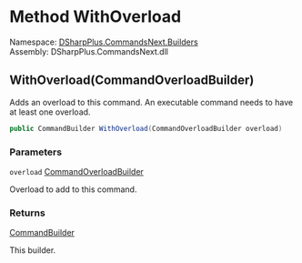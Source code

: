 # Method WithOverload

Namespace: [DSharpPlus.CommandsNext.Builders](DSharpPlus.CommandsNext.Builders.md)  
Assembly: DSharpPlus.CommandsNext.dll

## <a id="DSharpPlus_CommandsNext_Builders_CommandBuilder_WithOverload_DSharpPlus_CommandsNext_Builders_CommandOverloadBuilder_"></a>WithOverload\(CommandOverloadBuilder\)

Adds an overload to this command. An executable command needs to have at least one overload.

```csharp
public CommandBuilder WithOverload(CommandOverloadBuilder overload)
```

### Parameters

`overload` [CommandOverloadBuilder](DSharpPlus.CommandsNext.Builders.CommandOverloadBuilder.md)

Overload to add to this command.

### Returns

[CommandBuilder](DSharpPlus.CommandsNext.Builders.CommandBuilder.md)

This builder.

